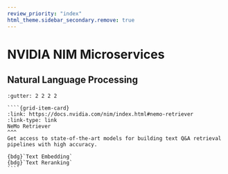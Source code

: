 ```yaml
---
review_priority: "index"
html_theme.sidebar_secondary.remove: true
---
```


# NVIDIA NIM Microservices

## Natural Language Processing

`````{gridtoctree} 1 2 2 3
:gutter: 2 2 2 2

````{grid-item-card}
:link: https://docs.nvidia.com/nim/index.html#nemo-retriever
:link-type: link
NeMo Retriever
^^^
Get access to state-of-the-art models for building text Q&A retrieval pipelines with high accuracy.

{bdg}`Text Embedding`
{bdg}`Text Reranking`
````

`````
